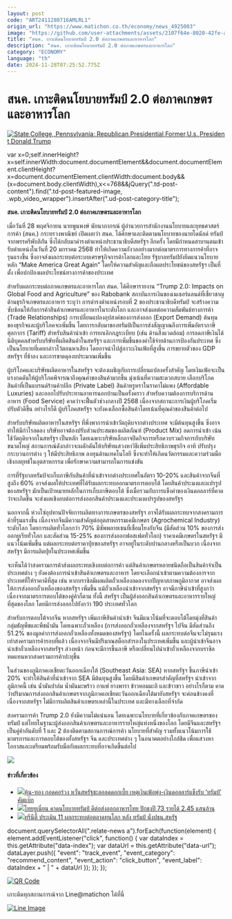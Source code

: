 ```yaml
---
layout: post
code: "ART2411280716AMLRL1"
origin_url: "https://www.matichon.co.th/economy/news_4925003"
image: "https://github.com/user-attachments/assets/2107f64e-8020-42fe-a811-946ecfc7ed25"
title: "สนค. เกาะติดนโยบายทรัมป์ 2.0 ต่อภาคเกษตรและอาหารโลก"
description: "สนค. เกาะติดนโยบายทรัมป์ 2.0 ต่อภาคเกษตรและอาหารโลก"
category: "ECONOMY"
language: "th"
date: 2024-11-28T07:25:52.775Z
---
```


# สนค. เกาะติดนโยบายทรัมป์ 2.0 ต่อภาคเกษตรและอาหารโลก

[![](https://www.matichon.co.th/wp-content/uploads/2024/11/728-369.jpg "State,College,,Pennsylvania:,Republican,Presidential,Former,U.s.,President,Donald,Trump")](https://www.matichon.co.th/wp-content/uploads/2024/11/728-369.jpg)

var x=0;self.innerHeight?x=self.innerWidth:document.documentElement&&document.documentElement.clientHeight?x=document.documentElement.clientWidth:document.body&&(x=document.body.clientWidth),x<=768&&jQuery(".td-post-content").find(".td-post-featured-image, .wpb\_video\_wrapper").insertAfter(".ud-post-category-title");

**สนค. เกาะติดนโยบายทรัมป์ 2.0 ต่อภาคเกษตรและอาหารโลก**

เมื่อวันที่ 28 พฤศจิกายน นายพูนพงษ์ นัยนาภากรณ์ ผู้อํานวยการสำนักงานนโยบายและยุทธศาสตร์การค้า (สนค.) กระทรวงพาณิชย์ เปิดเผยว่า สนค. ได้ศึกษาและติดตามนโยบายของนายโดนัลด์ ทรัมป์ จากพรรครีพับลิกัน ซึ่งได้กลับมาดำรงตำแหน่งประธานาธิบดีสหรัฐฯ อีกครั้ง โดยมีกำหนดสาบานตนเข้ารับตำแหน่งในวันที่ 20 มกราคม 2568 ทำให้เกิดความกังวลอย่างมากต่อมาตรการทางการค้าที่อาจรุนแรงขึ้น ซึ่งอาจส่งผลกระทบต่อระบบเศรษฐกิจการค้าโลกและไทย รัฐบาลทรัมป์ยังยึดแนวนโยบายหลัก “Make America Great Again” โดยให้ความสำคัญและถือผลประโยชน์ของสหรัฐฯ เป็นที่ตั้ง เพื่อปกป้องผลประโยชน์ทางการค้าของประเทศ

สำหรับผลกระทบต่อภาคเกษตรและอาหารโลก สนค. ได้ศึกษารายงาน “Trump 2.0: Impacts on Global Food and Agriculture” ของ Rabobank สถาบันการเงินของเนเธอร์แลนด์ที่เชี่ยวชาญด้านธุรกิจเกษตรและอาหาร ระบุว่า การดำรงตำแหน่งรอบที่ 2 ของประธานาธิบดีทรัมป์ จะสร้างความซับซ้อนให้กับการค้าสินค้าเกษตรและอาหารในระดับโลก และอาจส่งผลต่อความสัมพันธ์ทางการค้า (Trade Relationships) การเปลี่ยนแปลงอุปสงค์ของการส่งออก (Export Demand) ต้นทุนของธุรกิจและผู้บริโภคจะเพิ่มขึ้น โดยการกลับมาของทรัมป์เป็นการส่งสัญญาณถึงการเพิ่มอัตราภาษีศุลกากร (Tariff) สำหรับสินค้านำเข้า การยกเลิกกฎระเบียบ (เช่น ด้านสิ่งแวดล้อม) การลดภาษีเงินได้นิติบุคคลสำหรับบริษัทที่ผลิตสินค้าในสหรัฐฯ และการเพิ่มขึ้นของค่าใช้จ่ายด้านการป้องกันประเทศ ซึ่งเป็นนโยบายที่เคยกล่าวไว้ตอนหาเสียง โดยอาจนำไปสู่ภาวะเงินเฟ้อที่สูงขึ้น การขยายตัวของ GDP สหรัฐฯ ที่ช้าลง และการขาดดุลงบประมาณเพิ่มขึ้น

ผู้บริโภคและบริษัทผลิตอาหารในสหรัฐฯ จะต้องเผชิญกับการเปลี่ยนแปลงครั้งสำคัญ โดยเงินเฟ้อจะเป็นแรงกดดันให้ผู้บริโภคพิจารณาถึงคุณค่าของสินค้ามากขึ้น มุ่งเน้นที่ความสะดวกสบาย เลือกบริโภคสินค้าที่เป็นแบรนด์ร้านค้าปลีก (Private Label) สินค้าหรูหราในราคาไม่แพง (Affordable Luxuries) และออกไปรับประทานอาหารนอกบ้านเป็นครั้งคราว สำหรับความต้องการบริการด้านอาหาร (Food Service) คาดว่าจะฟื้นตัวช่วงกลางปี 2568 เนื่องจากสถานะการเงินผู้บริโภคเริ่มปรับตัวดีขึ้น อย่างไรก็ดี ผู้บริโภคสหรัฐฯ จะยังคงเลือกซื้อสินค้าโดยเน้นที่คุณค่าของสินค้าต่อไป

สำหรับบริษัทผลิตอาหารในสหรัฐฯ ที่พึ่งพาการนำเข้าวัตถุดิบจากต่างประเทศ จะมีต้นทุนสูงขึ้น ซึ่งอาจทำให้มีกำไรลดลง บริษัทอาจต้องปรับส่วนประสมของผลิตภัณฑ์ (Product Mix) ลดการนำเข้า เน้นใช้วัตถุดิบจากในสหรัฐฯ เป็นหลัก โดยเฉพาะบริษัทเล็กอาจปิดกิจการหรือควบรวมกิจการกับบริษัทขนาดใหญ่ สถานการณ์ดังกล่าวจะผลักดันให้บริษัทแสวงหาวิธีเพิ่มประสิทธิภาพธุรกิจ อาทิ ปรับปรุงกระบวนการต่าง ๆ ให้มีประสิทธิภาพ ลงทุนด้านเทคโนโลยี ซึ่งจะทำให้เกิดนวัตกรรมและความร่วมมือเชิงกลยุทธ์ในอุตสาหกรรม เพื่อรักษาความสามารถในการแข่งขัน

การที่รัฐบาลทรัมป์จะเก็บภาษีกับสินค้าที่นำเข้าจากต่างประเทศในอัตรา 10-20% และสินค้าจากจีนที่สูงถึง 60% อาจส่งผลให้ประเทศที่ได้รับผลกระทบออกมาตรการตอบโต้ โดยสินค้าประมงและแปรรูปของสหรัฐฯ มักเป็นเป้าหมายหลักในการเก็บภาษีตอบโต้ ซึ่งเมื่อรวมกับการแข็งค่าของเงินดอลลาร์ที่คาดว่าจะเกิดขึ้น จะส่งผลเชิงลบต่อการส่งออกสินค้าประมงและประมงแปรรูปของสหรัฐฯ

นอกจากนี้ ห่วงโซ่อุปทานปัจจัยการผลิตทางการเกษตรของสหรัฐฯ อาจได้รับผลกระทบจากสงครามการค้าที่รุนแรงขึ้น เนื่องจากจีนมีความสำคัญต่ออุตสาหกรรมเคมีเกษตร (Agrochemical Industry) ระดับโลก โดยการผลิตทั่วโลกกว่า 70% มีซัพพลายเชนที่เชื่อมโยงกับจีน (มีสัดส่วน 10% ของการส่งออกยูเรียทั่วโลก และสัดส่วน 15-25% ของการส่งออกฟอสเฟตทั่วโลก) ราคาเคมีเกษตรในสหรัฐฯ มีแนวโน้มเพิ่มขึ้น แต่ผลกระทบต่อราคาปุ๋ยของสหรัฐฯ อาจอยู่ในระดับปานกลางหรือเป็นบวก เนื่องจากสหรัฐฯ มีการผลิตปุ๋ยในประเทศเพิ่มขึ้น

จะเห็นได้ว่าสงครามการค้าส่งผลกระทบเชิงลบต่อการค้า แต่สินค้าเกษตรหลายชนิดถือเป็นสินค้าจำเป็น ประเทศต่าง ๆ ยังคงต้องการนำเข้าสินค้าเกษตรและอาหาร โดยจะเลือกนำเข้าตามความต้องการจากประเทศที่ให้ราคาดีที่สุด เช่น หากบราซิลมีผลผลิตถั่วเหลืองลดลงจากปัญหาสภาพภูมิอากาศ อาจส่งผลให้การส่งออกถั่วเหลืองของสหรัฐฯ เพิ่มขึ้น แม้ถั่วเหลืองนำเข้าจากสหรัฐฯ อาจมีภาษีนำเข้าที่สูงกว่าเนื่องจากมาตรการตอบโต้ของคู่ค้าก็ตาม ทั้งนี้ สหรัฐฯ เป็นผู้ส่งออกสินค้าเกษตรและอาหารรายใหญ่ที่สุดของโลก โดยมีการส่งออกไปยังกว่า 190 ประเทศทั่วโลก

สำหรับการตอบโต้จากจีน หากสหรัฐฯ เพิ่มภาษีสินค้านำเข้า จีนมีแนวโน้มที่จะตอบโต้โดยมุ่งที่สินค้ากลุ่มธัญพืชและพืชน้ำมัน โดยเฉพาะถั่วเหลือง (การส่งออกถั่วเหลืองจากสหรัฐฯ ไปจีน มีสัดส่วนถึง 51.2% ของมูลค่าการส่งออกถั่วเหลืองทั้งหมดของสหรัฐฯ) โดยในครั้งนี้ ผลกระทบต่อจีนจะไม่รุนแรงเท่าสงครามการค้ารอบที่แล้ว เนื่องจากจีนมีปริมาณสต็อกสำรองในประเทศเพิ่มขึ้น และผู้นำเข้าจีนอาจนำเข้าถั่วเหลืองจากสหรัฐฯ ล่วงหน้า ก่อนจะมีการขึ้นภาษี หรือเปลี่ยนไปนำเข้าถั่วเหลืองจากบราซิลทดแทนหากสงครามการค้าปะทุขึ้น

ในส่วนของภูมิภาคเอเชียตะวันออกเฉียงใต้ (Southeast Asia: SEA) หากสหรัฐฯ ขึ้นภาษีนำเข้า 20% จะทำให้สินค้าที่นำเข้าจาก SEA มีต้นทุนสูงขึ้น โดยมีสินค้าเกษตรสำคัญที่สหรัฐฯ นำเข้าจากภูมิภาคนี้ เช่น น้ำมันปาล์ม น้ำมันมะพร้าว กาแฟ ยางพารา ข้าวหอมมะลิ และข้าวขาว อย่างไรก็ตาม คาดว่าปริมาณการส่งออกสินค้าเกษตรจากภูมิภาคเอเชียตะวันออกเฉียงใต้มายังสหรัฐฯ จะค่อนข้างคงที่ เนื่องจากสหรัฐฯ ไม่มีการผลิตสินค้าเกษตรเหล่านี้ในประเทศ และมีทางเลือกที่จำกัด

สงครามการค้า Trump 2.0 ยังมีความไม่แน่นอน โดยเฉพาะนโยบายที่เกี่ยวข้องกับภาคเกษตรของทรัมป์ แต่ไทยในฐานะผู้ส่งออกสินค้าเกษตรและอาหารรายใหญ่แห่งหนึ่งของโลก โดยมีจีนและสหรัฐฯ เป็นคู่ค้าอันดับที่ 1 และ 2 ต้องติดตามสถานการณ์การค้า นโยบายที่สำคัญ รวมทั้งแนวโน้มการใช้มาตรการและการตอบโต้ของทั้งสหรัฐฯ จีน และประเทศต่าง ๆ ในอนาคตอย่างใกล้ชิด เพื่อแสวงหาโอกาสและเตรียมพร้อมรับมือกับผลกระทบที่อาจเกิดขึ้นต่อไป

![](https://www.matichon.co.th/wp-content/uploads/2024/11/LINE_ALBUM_2567.10.03-รูปส่งนักข่าว_241003_4_0-1024x683.jpg)

#### ข่าวที่เกี่ยวข้อง

*   [![](https://www.matichon.co.th/wp-content/uploads/2024/11/728-144.jpg)หุ้น-ทอง กอดคอร่วง หวั่นสหรัฐชะลอลดดอกเบี้ย เหตุเงินเฟ้อพุ่ง-เงินดอลลาร์แข็งรับ ‘ทรัมป์’ คัมแบ๊ก](https://www.matichon.co.th/economy/news_4895366)
*   [![](https://www.matichon.co.th/wp-content/uploads/2024/11/728-139.jpg)ไทยยูเนี่ยน คาดนโยบายทรัมป์ ดีต่อส่งออกอาหารไทย ปักธงปี 73 รายได้ 2.45 แสนล้าน](https://www.matichon.co.th/economy/news_4893191)
*   [![](https://www.matichon.co.th/wp-content/uploads/2024/11/728-80.jpg)ทรีนีตี้ ประเมิน 11 ผลกระทบต่อตลาดทุนโลก หลัง ทรัมป์ นั่งปธน.สหรัฐ](https://www.matichon.co.th/economy/news_4886754)

document.querySelectorAll(".relate-news a").forEach(function(element) { element.addEventListener("click", function() { var dataIndex = this.getAttribute("data-index"); var dataUrl = this.getAttribute("data-url"); dataLayer.push({ "event": "track\_event", "event\_category": "recommend\_content", "event\_action": "click\_button", "event\_label": dataIndex + " | " + dataUrl }); }); });

[![QR Code](https://www.matichon.co.th/wp-content/uploads/2023/07/wob1371z.jpg)](https://lin.ee/ht0nDxX)

เกาะติดทุกสถานการณ์จาก Line@matichon ได้ที่นี่

[![Line Image](https://www.matichon.co.th/wp-content/uploads/2023/07/th.png)](https://lin.ee/ht0nDxX)
